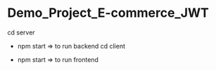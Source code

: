 # Demo_Project_E-commerce_JWT

cd server

 - npm start => to run backend
cd client

 - npm start => to run frontend
